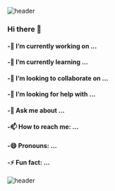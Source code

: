 ![header](https://capsule-render.vercel.app/api?type=slice&color=#F3FA13&height=100&section=header&text=Hello%20World&fontSize=90)

### Hi there 👋


#### -🔭 I’m currently working on ...  
#### -🌱 I’m currently learning ...  
#### -👯 I’m looking to collaborate on ...  
#### -🤔 I’m looking for help with ...  
#### -💬 Ask me about ...  
#### -📫 How to reach me: ...  
#### -😄 Pronouns: ...  
#### -⚡ Fun fact: ...  








![header](https://capsule-render.vercel.app/api?type=slice&color=0000FF&height=100&section=footer)


